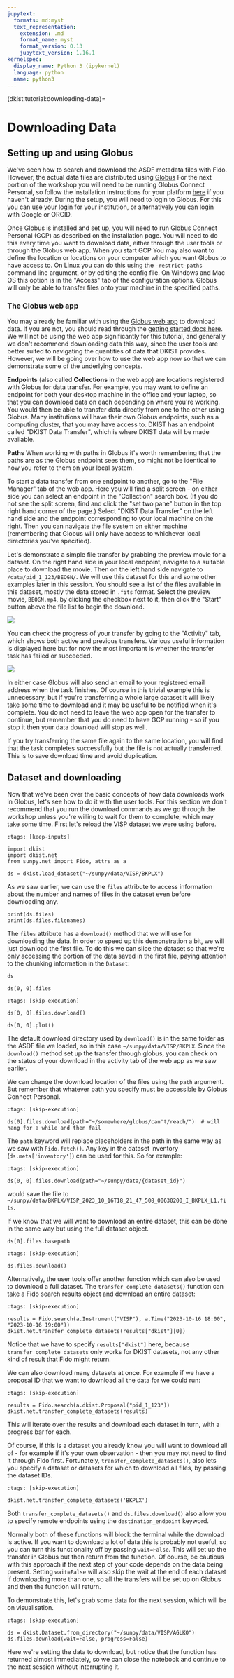 ```yaml
---
jupytext:
  formats: md:myst
  text_representation:
    extension: .md
    format_name: myst
    format_version: 0.13
    jupytext_version: 1.16.1
kernelspec:
  display_name: Python 3 (ipykernel)
  language: python
  name: python3
---
```


(dkist:tutorial:downloading-data)=
# Downloading Data

## Setting up and using Globus

We've seen how to search and download the ASDF metadata files with Fido.
However, the actual data files are distributed using [Globus](https://www.globus.org/data-transfer)
For the next portion of the workshop you will need to be running Globus Connect Personal, so follow the installation instructions for your platform [here](https://www.globus.org/globus-connect-personal) if you haven't already.
During the setup, you will need to login to Globus.
For this you can use your login for your institution, or alternatively you can login with Google or ORCID.

Once Globus is installed and set up, you will need to run Globus Connect Personal (GCP) as described on the installation page.
You will need to do this every time you want to download data, either through the user tools or through the Globus web app.
When you start GCP You may also want to define the location or locations on your computer which you want Globus to have access to.
On Linux you can do this using the `-restrict-paths` command line argument, or by editing the config file.
On Windows and Mac OS this option is in the "Access" tab of the configuration options.
Globus will only be able to transfer files onto your machine in the specified paths.

### The Globus web app

You may already be familiar with using the [Globus web app](https://app.globus.org/) to download data.
If you are not, you should read through the [getting started docs here](https://docs.globus.org/how-to/get-started/).
We will not be using the web app significantly for this tutorial, and generally we don't recommend downloading data this way, since the user tools are better suited to navigating the quantities of data that DKIST provides.
However, we will be going over how to use the web app now so that we can demonstrate some of the underlying concepts.

**Endpoints** (also called **Collections** in the web app) are locations registered with Globus for data transfer.
For example, you may want to define an endpoint for both your desktop machine in the office and your laptop, so that you can download data on each depending on where you're working.
You would then be able to transfer data directly from one to the other using Globus.
Many institutions will have their own Globus endpoints, such as a computing cluster, that you may have access to.
DKIST has an endpoint called "DKIST Data Transfer", which is where DKIST data will be made available.

**Paths** When working with paths in Globus it's worth remembering that the paths are as the Globus endpoint sees them, so might not be identical to how you refer to them on your local system.

To start a data transfer from one endpoint to another, go to the "File Manager" tab of the web app.
Here you will find a split screen - on either side you can select an endpoint in the "Collection" search box.
(If you do not see the split screen, find and click the "set two pane" button in the top right hand corner of the page.)
Select "DKIST Data Transfer" on the left hand side and the endpoint corresponding to your local machine on the right.
Then you can navigate the file system on either machine (remembering that Globus will only have access to whichever local directories you've specified).

Let's demonstrate a simple file transfer by grabbing the preview movie for a dataset.
On the right hand side in your local endpoint, navigate to a suitable place to download the movie.
Then on the left hand side navigate to `/data/pid_1_123/BEOGN/`.
We will use this dataset for this and some other examples later in this session.
You should see a list of the files available in this dataset, mostly the data stored in `.fits` format.
Select the preview movie, `BEOGN.mp4`, by clicking the checkbox next to it, then click the "Start" button above the file list to begin the download.

![](./globus1.png)

You can check the progress of your transfer by going to the "Activity" tab, which shows both active and previous transfers.
Various useful information is displayed here but for now the most important is whether the transfer task has failed or succeeded.

![](./globus2.png)

In either case Globus will also send an email to your registered email address when the task finishes.
Of course in this trivial example this is unnecessary, but if you're transferring a whole large dataset it will likely take some time to download and it may be useful to be notified when it's complete.
You do not need to leave the web app open for the transfer to continue, but remember that you do need to have GCP running - so if you stop it then your data download will stop as well.

If you try transferring the same file again to the same location, you will find that the task completes successfully but the file is not actually transferred.
This is to save download time and avoid duplication.

## Dataset and downloading

Now that we've been over the basic concepts of how data downloads work in Globus, let's see how to do it with the user tools.
For this section we don't recommend that you run the download commands as we go through the workshop unless you're willing to wait for them to complete, which may take some time.
First let's reload the VISP dataset we were using before.

```{code-cell} ipython3
:tags: [keep-inputs]

import dkist
import dkist.net
from sunpy.net import Fido, attrs as a

ds = dkist.load_dataset("~/sunpy/data/VISP/BKPLX")
```

As we saw earlier, we can use the `files` attribute to access information about the number and names of files in the dataset even before downloading any.

```{code-cell} ipython3
print(ds.files)
print(ds.files.filenames)
```

The `files` attribute has a `download()` method that we will use for downloading the data.
In order to speed up this demonstration a bit, we will just download the first file.
To do this we can slice the dataset so that we're only accessing the portion of the data saved in the first file, paying attention to the chunking information in the `Dataset`:

```{code-cell} ipython3
ds
```

```{code-cell} ipython3
ds[0, 0].files
```

```{code-cell} ipython3
:tags: [skip-execution]

ds[0, 0].files.download()
```

```{code-cell} ipython3
ds[0, 0].plot()
```

The default download directory used by `download()` is in the same folder as the ASDF file we loaded, so in this case `~/sunpy/data/VISP/BKPLX`.
Since the `download()` method set up the transfer through globus, you can check on the status of your download in the activity tab of the web app as we saw earlier.

We can change the download location of the files using the `path` argument.
But remember that whatever path you specify must be accessible by Globus Connect Personal.

```{code-cell} ipython3
:tags: [skip-execution]

ds[0].files.download(path="~/somewhere/globus/can't/reach/")  # will hang for a while and then fail
```

The `path` keyword will replace placeholders in the path in the same way as we saw with `Fido.fetch()`.
Any key in the dataset inventory (`ds.meta['inventory']`) can be used for this.
So for example:

```{code-cell} ipython3
:tags: [skip-execution]

ds[0, 0].files.download(path="~/sunpy/data/{dataset_id}")
```

would save the file to `~/sunpy/data/BKPLX/VISP_2023_10_16T18_21_47_508_00630200_I_BKPLX_L1.fits`.

If we know that we will want to download an entire dataset, this can be done in the same way but using the full dataset object.

```{code-cell} ipython3
ds[0].files.basepath
```

```{code-cell} ipython3
:tags: [skip-execution]

ds.files.download()
```

Alternatively, the user tools offer another function which can also be used to download a full dataset.
The `transfer_complete_datasets()` function can take a Fido search results object and download an entire dataset:

```{code-cell} ipython3
:tags: [skip-execution]

results = Fido.search(a.Instrument("VISP"), a.Time("2023-10-16 18:00", "2023-10-16 19:00"))
dkist.net.transfer_complete_datasets(results["dkist"][0])
```

Notice that we have to specify `results["dkist"]` here, because `transfer_complete_datasets` only works for DKIST datasets, not any other kind of result that Fido might return.

We can also download many datasets at once.
For example if we have a proposal ID that we want to download all the data for we could run:

```{code-cell} ipython3
:tags: [skip-execution]

results = Fido.search(a.dkist.Proposal("pid_1_123"))
dkist.net.transfer_complete_datasets(results)
```

This will iterate over the results and download each dataset in turn, with a progress bar for each.

Of course, if this is a dataset you already know you will want to download all of - for example if it's your own observation - then you may not need to find it through Fido first.
Fortunately, `transfer_complete_datasets()`, also lets you specify a dataset or datasets for which to download all files, by passing the dataset IDs.

```{code-cell} ipython3
:tags: [skip-execution]

dkist.net.transfer_complete_datasets('BKPLX')
```

Both `transfer_complete_datasets()` and `ds.files.download()` also allow you to specify remote endpoints using the `destination_endpoint` keyword.

Normally both of these functions will block the terminal while the download is active.
If you want to download a lot of data this is probably not useful, so you can turn this functionality off by passing `wait=False`.
This will set up the transfer in Globus but then return from the function.
Of course, be cautious with this approach if the next step of your code depends on the data being present.
Setting `wait=False` will also skip the wait at the end of each dataset if downloading more than one, so all the transfers will be set up on Globus and then the function will return.

To demonstrate this, let's grab some data for the next session, which will be on visualisation.

```{code-cell} ipython3
:tags: [skip-execution]

ds = dkist.Dataset.from_directory("~/sunpy/data/VISP/AGLKO")
ds.files.download(wait=False, progress=False)
```

Here we're setting the data to download, but notice that the function has returned almost immediately, so we can close the notebook and continue to the next session without interrupting it.
